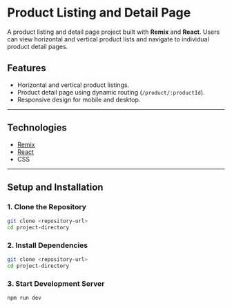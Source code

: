# **Product Listing and Detail Page**

A product listing and detail page project built with **Remix** and **React**. Users can view horizontal and vertical product lists and navigate to individual product detail pages.

## **Features**

- Horizontal and vertical product listings.
- Product detail page using dynamic routing (`/product/:productId`).
- Responsive design for mobile and desktop.

---

## **Technologies**

- [Remix](https://remix.run/)
- [React](https://reactjs.org/)
- CSS

---

## **Setup and Installation**

### **1. Clone the Repository**
```bash
git clone <repository-url>
cd project-directory 
```
### **2. Install Dependencies**
```bash
git clone <repository-url>
cd project-directory
```
### **3. Start Development Server**
```bash
npm run dev
```